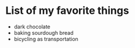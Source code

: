 # List of my favorite things
- dark chocolate
- baking sourdough bread
- bicycling as transportation
